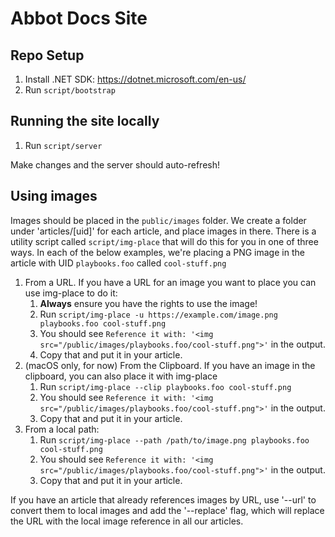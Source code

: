 # Abbot Docs Site

## Repo Setup

1. Install .NET SDK: https://dotnet.microsoft.com/en-us/
2. Run `script/bootstrap`

## Running the site locally

1. Run `script/server`

Make changes and the server should auto-refresh!

## Using images

Images should be placed in the `public/images` folder.
We create a folder under 'articles/[uid]' for each article, and place images in there.
There is a utility script called `script/img-place` that will do this for you in one of three ways.
In each of the below examples, we're placing a PNG image in the article with UID `playbooks.foo` called `cool-stuff.png`

1. From a URL. If you have a URL for an image you want to place you can use img-place to do it:
    1. **Always** ensure you have the rights to use the image!
    2. Run `script/img-place -u https://example.com/image.png playbooks.foo cool-stuff.png`
    3. You should see `Reference it with: '<img src="/public/images/playbooks.foo/cool-stuff.png">'` in the output.
    4. Copy that and put it in your article.
2. (macOS only, for now) From the Clipboard. If you have an image in the clipboard, you can also place it with img-place
    1. Run `script/img-place --clip playbooks.foo cool-stuff.png`
    2. You should see `Reference it with: '<img src="/public/images/playbooks.foo/cool-stuff.png">'` in the output.
    3. Copy that and put it in your article.
3. From a local path:
    1. Run `script/img-place --path /path/to/image.png playbooks.foo cool-stuff.png`
    2. You should see `Reference it with: '<img src="/public/images/playbooks.foo/cool-stuff.png">'` in the output.
    3. Copy that and put it in your article.

If you have an article that already references images by URL, use '--url' to convert them to local images and add the '--replace' flag, which will replace the URL with the local image reference in all our articles.
